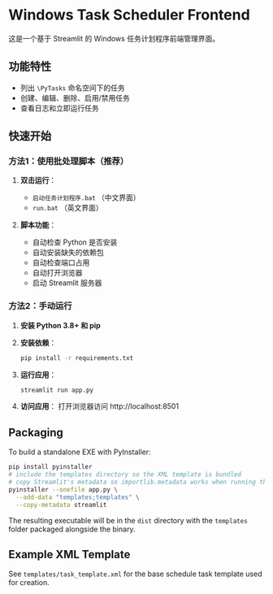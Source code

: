 # Windows Task Scheduler Frontend

这是一个基于 Streamlit 的 Windows 任务计划程序前端管理界面。

## 功能特性
- 列出 `\PyTasks` 命名空间下的任务
- 创建、编辑、删除、启用/禁用任务
- 查看日志和立即运行任务

## 快速开始

### 方法1：使用批处理脚本（推荐）
1. **双击运行**：
   - `启动任务计划程序.bat` （中文界面）
   - `run.bat` （英文界面）

2. **脚本功能**：
   - 自动检查 Python 是否安装
   - 自动安装缺失的依赖包
   - 自动检查端口占用
   - 自动打开浏览器
   - 启动 Streamlit 服务器

### 方法2：手动运行
1. **安装 Python 3.8+ 和 pip**

2. **安装依赖**：
   ```bash
   pip install -r requirements.txt
   ```

3. **运行应用**：
   ```bash
   streamlit run app.py
   ```

4. **访问应用**：
   打开浏览器访问 http://localhost:8501

## Packaging
To build a standalone EXE with PyInstaller:
```bash
pip install pyinstaller
# include the templates directory so the XML template is bundled
# copy Streamlit's metadata so importlib.metadata works when running the EXE
pyinstaller --onefile app.py \
  --add-data "templates;templates" \
  --copy-metadata streamlit
```
The resulting executable will be in the `dist` directory with the
`templates` folder packaged alongside the binary.

## Example XML Template
See `templates/task_template.xml` for the base schedule task template used for creation.
